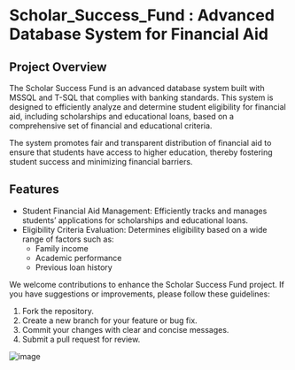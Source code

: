 # Scholar_Success_Fund : Advanced Database System for Financial Aid

## Project Overview
The Scholar Success Fund is an advanced database system built with MSSQL and T-SQL that complies with banking standards. This system is designed to efficiently analyze and determine student eligibility for financial aid, including scholarships and educational loans, based on a comprehensive set of financial and educational criteria.

The system promotes fair and transparent distribution of financial aid to ensure that students have access to higher education, thereby fostering student success and minimizing financial barriers.

## Features
- Student Financial Aid Management: Efficiently tracks and manages students’ applications for scholarships and educational loans.
- Eligibility Criteria Evaluation: Determines eligibility based on a wide range of factors such as:
    - Family income
    - Academic performance
    - Previous loan history

We welcome contributions to enhance the Scholar Success Fund project. If you have suggestions or improvements, please follow these guidelines:

1. Fork the repository.
2. Create a new branch for your feature or bug fix.
3. Commit your changes with clear and concise messages.
4. Submit a pull request for review.

![image](https://github.com/user-attachments/assets/6166ad7e-de0b-41e4-8989-97199f447fa9)
